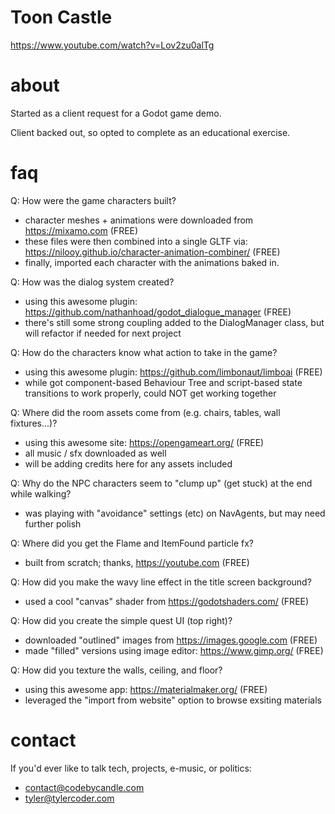 # Toon Castle
https://www.youtube.com/watch?v=Lov2zu0alTg

# about
Started as a client request for a Godot game demo.

Client backed out, so opted to complete as an educational exercise.

# faq
Q: How were the game characters built?
* character meshes + animations were downloaded from https://mixamo.com (FREE)
* these files were then combined into a single GLTF via: https://nilooy.github.io/character-animation-combiner/ (FREE)
* finally, imported each character with the animations baked in.

Q: How was the dialog system created?
* using this awesome plugin: https://github.com/nathanhoad/godot_dialogue_manager (FREE)
* there's still some strong coupling added to the DialogManager class, but will refactor if needed for next project

Q: How do the characters know what action to take in the game?
* using this awesome plugin: https://github.com/limbonaut/limboai (FREE)
* while got component-based Behaviour Tree and script-based state transitions to work properly, could NOT get working together

Q: Where did the room assets come from (e.g. chairs, tables, wall fixtures...)?
* using this awesome site: https://opengameart.org/ (FREE)
* all music / sfx downloaded as well  
* will be adding credits here for any assets included 

Q: Why do the NPC characters seem to "clump up" (get stuck) at the end while walking?
* was playing with "avoidance" settings (etc) on NavAgents, but may need further polish

Q: Where did you get the Flame and ItemFound particle fx?
* built from scratch; thanks, https://youtube.com (FREE)

Q: How did you make the wavy line effect in the title screen background?
* used a cool "canvas" shader from https://godotshaders.com/ (FREE)

Q: How did you create the simple quest UI (top right)?
* downloaded "outlined" images from https://images.google.com (FREE)
* made "filled" versions using image editor: https://www.gimp.org/ (FREE) 

Q: How did you texture the walls, ceiling, and floor?
* using this awesome app: https://materialmaker.org/ (FREE)
* leveraged the "import from website" option to browse exsiting materials

# contact
If you'd ever like to talk tech, projects, e-music, or politics:
* contact@codebycandle.com
* tyler@tylercoder.com
